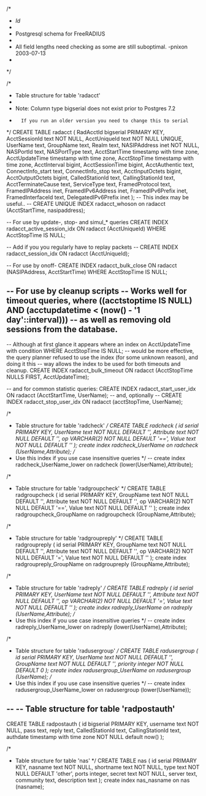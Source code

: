 /*
 * $Id$
 *
 * Postgresql schema for FreeRADIUS
 *
 * All field lengths need checking as some are still suboptimal. -pnixon 2003-07-13
 *
 */

/*
 * Table structure for table 'radacct'
 *
 * Note: Column type bigserial does not exist prior to Postgres 7.2
 *       If you run an older version you need to change this to serial
 */
CREATE TABLE radacct (
	RadAcctId		bigserial PRIMARY KEY,
	AcctSessionId		text NOT NULL,
	AcctUniqueId		text NOT NULL UNIQUE,
	UserName		text,
	GroupName		text,
	Realm			text,
	NASIPAddress		inet NOT NULL,
	NASPortId		text,
	NASPortType		text,
	AcctStartTime		timestamp with time zone,
	AcctUpdateTime		timestamp with time zone,
	AcctStopTime		timestamp with time zone,
	AcctInterval		bigint,
	AcctSessionTime		bigint,
	AcctAuthentic		text,
	ConnectInfo_start	text,
	ConnectInfo_stop	text,
	AcctInputOctets		bigint,
	AcctOutputOctets	bigint,
	CalledStationId		text,
	CallingStationId	text,
	AcctTerminateCause	text,
	ServiceType		text,
	FramedProtocol		text,
	FramedIPAddress		inet,
	FramedIPv6Address	inet,
	FramedIPv6Prefix	inet,
	FramedInterfaceId	text,
	DelegatedIPv6Prefix	inet
);
-- This index may be useful..
-- CREATE UNIQUE INDEX radacct_whoson on radacct (AcctStartTime, nasipaddress);

-- For use by update-, stop- and simul_* queries
CREATE INDEX radacct_active_session_idx ON radacct (AcctUniqueId) WHERE AcctStopTime IS NULL;

-- Add if you you regularly have to replay packets
-- CREATE INDEX radacct_session_idx ON radacct (AcctUniqueId);

-- For use by onoff-
CREATE INDEX radacct_bulk_close ON radacct (NASIPAddress, AcctStartTime) WHERE AcctStopTime IS NULL;

-- For use by cleanup scripts
-- Works well for timeout queries, where ((acctstoptime IS NULL) AND (acctupdatetime < (now() - '1 day'::interval)))
-- as well as removing old sessions from the database.
--
-- Although at first glance it appears where an index on AcctUpdateTime with condition WHERE AcctStopTime IS NULL;
-- would be more effective, the query planner refused to use the index (for some unknown reason), and doing it this
-- way allows the index to be used for both timeouts and cleanup.
CREATE INDEX radacct_bulk_timeout ON radacct (AcctStopTime NULLS FIRST, AcctUpdateTime);

-- and for common statistic queries:
CREATE INDEX radacct_start_user_idx ON radacct (AcctStartTime, UserName);
-- and, optionally
-- CREATE INDEX radacct_stop_user_idx ON radacct (acctStopTime, UserName);

/*
 * Table structure for table 'radcheck'
 */
CREATE TABLE radcheck (
	id			serial PRIMARY KEY,
	UserName		text NOT NULL DEFAULT '',
	Attribute		text NOT NULL DEFAULT '',
	op			VARCHAR(2) NOT NULL DEFAULT '==',
	Value			text NOT NULL DEFAULT ''
);
create index radcheck_UserName on radcheck (UserName,Attribute);
/*
 * Use this index if you use case insensitive queries
 */
-- create index radcheck_UserName_lower on radcheck (lower(UserName),Attribute);

/*
 * Table structure for table 'radgroupcheck'
 */
CREATE TABLE radgroupcheck (
	id			serial PRIMARY KEY,
	GroupName		text NOT NULL DEFAULT '',
	Attribute		text NOT NULL DEFAULT '',
	op			VARCHAR(2) NOT NULL DEFAULT '==',
	Value			text NOT NULL DEFAULT ''
);
create index radgroupcheck_GroupName on radgroupcheck (GroupName,Attribute);

/*
 * Table structure for table 'radgroupreply'
 */
CREATE TABLE radgroupreply (
	id			serial PRIMARY KEY,
	GroupName		text NOT NULL DEFAULT '',
	Attribute		text NOT NULL DEFAULT '',
	op			VARCHAR(2) NOT NULL DEFAULT '=',
	Value			text NOT NULL DEFAULT ''
);
create index radgroupreply_GroupName on radgroupreply (GroupName,Attribute);

/*
 * Table structure for table 'radreply'
 */
CREATE TABLE radreply (
	id			serial PRIMARY KEY,
	UserName		text NOT NULL DEFAULT '',
	Attribute		text NOT NULL DEFAULT '',
	op			VARCHAR(2) NOT NULL DEFAULT '=',
	Value			text NOT NULL DEFAULT ''
);
create index radreply_UserName on radreply (UserName,Attribute);
/*
 * Use this index if you use case insensitive queries
 */
-- create index radreply_UserName_lower on radreply (lower(UserName),Attribute);

/*
 * Table structure for table 'radusergroup'
 */
CREATE TABLE radusergroup (
	id			serial PRIMARY KEY,
	UserName		text NOT NULL DEFAULT '',
	GroupName		text NOT NULL DEFAULT '',
	priority		integer NOT NULL DEFAULT 0
);
create index radusergroup_UserName on radusergroup (UserName);
/*
 * Use this index if you use case insensitive queries
 */
-- create index radusergroup_UserName_lower on radusergroup (lower(UserName));

--
-- Table structure for table 'radpostauth'
--

CREATE TABLE radpostauth (
	id			bigserial PRIMARY KEY,
	username		text NOT NULL,
	pass			text,
	reply			text,
	CalledStationId		text,
	CallingStationId	text,
	authdate		timestamp with time zone NOT NULL default now()
);

/*
 * Table structure for table 'nas'
 */
CREATE TABLE nas (
	id			serial PRIMARY KEY,
	nasname			text NOT NULL,
	shortname		text NOT NULL,
	type			text NOT NULL DEFAULT 'other',
	ports			integer,
	secret			text NOT NULL,
	server			text,
	community		text,
	description		text
);
create index nas_nasname on nas (nasname);